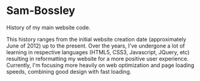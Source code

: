 # Sam-Bossley
History of my main website code.

This history ranges from the initial website creation date (approximately June of 2012) up to the present. Over the years, I've undergone a lot of learning in respective languages (HTML5, CSS3, Javascript, JQuery, etc) resulting in reformatting my website for a more positive user experience. Currently, I'm focusing more heavily on web optimization and page loading speeds, combining good design with fast loading.
